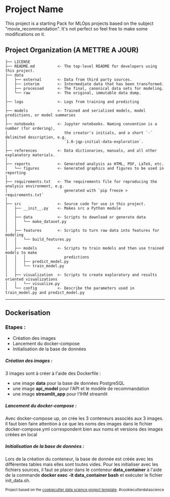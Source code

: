 Project Name
==============================

This project is a starting Pack for MLOps projects based on the subject "movie_recommandation". It's not perfect so feel free to make some modifications on it.

Project Organization (A METTRE A JOUR)
------------

    ├── LICENSE
    ├── README.md          <- The top-level README for developers using this project.
    ├── data
    │   ├── external       <- Data from third party sources.
    │   ├── interim        <- Intermediate data that has been transformed.
    │   ├── processed      <- The final, canonical data sets for modeling.
    │   └── raw            <- The original, immutable data dump.
    │
    ├── logs               <- Logs from training and predicting
    │
    ├── models             <- Trained and serialized models, model predictions, or model summaries
    │
    ├── notebooks          <- Jupyter notebooks. Naming convention is a number (for ordering),
    │                         the creator's initials, and a short `-` delimited description, e.g.
    │                         `1.0-jqp-initial-data-exploration`.
    │
    ├── references         <- Data dictionaries, manuals, and all other explanatory materials.
    │
    ├── reports            <- Generated analysis as HTML, PDF, LaTeX, etc.
    │   └── figures        <- Generated graphics and figures to be used in reporting
    │
    ├── requirements.txt   <- The requirements file for reproducing the analysis environment, e.g.
    │                         generated with `pip freeze > requirements.txt`
    │
    ├── src                <- Source code for use in this project.
    │   ├── __init__.py    <- Makes src a Python module
    │   │
    │   ├── data           <- Scripts to download or generate data
    │   │   └── make_dataset.py
    │   │
    │   ├── features       <- Scripts to turn raw data into features for modeling
    │   │   └── build_features.py
    │   │
    │   ├── models         <- Scripts to train models and then use trained models to make
    │   │   │                 predictions
    │   │   ├── predict_model.py
    │   │   └── train_model.py
    │   │
    │   ├── visualization  <- Scripts to create exploratory and results oriented visualizations
    │   │   └── visualize.py
    │   └── config         <- Describe the parameters used in train_model.py and predict_model.py

--------

## Dockerisation 

### Etapes : 
- Création des images
- Lancement du docker-compose
- Initialisation de la base de données

##### *Création des images* :
3 images sont à créer à l'aide des Dockerfile : 
- une image **data** pour la base de données PostgreSQL
- une image **api_model** pour l'API et le modèle de recommandation
- une image **streamlit_app** pour l'IHM streamlit

##### *Lancement du docker-compose :*
Avec docker-compose up, on crée les 3 conteneurs associés aux 3 images. 
Il faut bien faire attention à ce que les noms des images dans le fichier docker-compose.yml correspondent bien aux noms et versions des images créées en local 

##### *Initialisation de la base de données :*
Lors de la création du conteneur, la base de donnée est créée avec les différentes tables mais elles sont toutes vides. 
Pour les initialiser avec les fichiers sources, il faut se placer dans le conteneur **data_container** à l'aide de la commande **docker exec -it data_container bash** et exécuter le fichier init_data.sh. 



<p><small>Project based on the <a target="_blank" href="https://drivendata.github.io/cookiecutter-data-science/">cookiecutter data science project template</a>. #cookiecutterdatascience</small></p>
